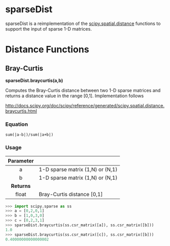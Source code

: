 # sparseDist
sparseDist is a reimplementation of the [scipy.spatial.distance](http://docs.scipy.org/doc/scipy/reference/spatial.distance.html) functions to support the input of sparse 1-D matrices.

# Distance Functions

## Bray-Curtis

**sparseDist.braycurtis(a,b)**

Computes the Bray-Curtis distance between two 1-D sparse matrices and returns a distance value in the range [0,1]. Implementation follows

http://docs.scipy.org/doc/scipy/reference/generated/scipy.spatial.distance.braycurtis.html

### Equation
```
sum(|a-b|)/sum(|a+b|)
```
### Usage

| Parameter |   |
|:---------:|:--|
| a | 1-D sparse matrix \(1,N\) or \(N,1\) |
| b | 1-D sparse matrix \(1,N\) or \(N,1\) |
| **Returns** |  |
|float| Bray-Curtis distance [0,1] |

```python
>>> import scipy.sparse as ss
>>> a = [0,2,0,1]
>>> b = [1,0,3,0]
>>> c = [0,2,3,1]
>>> sparseDist.braycurtis(ss.csr_matrix([a]), ss.csr_matrix([b]))
1.0
>>> sparseDist.braycurtis(ss.csr_matrix([c]), ss.csr_matrix([b]))
0.40000000000000002
```
